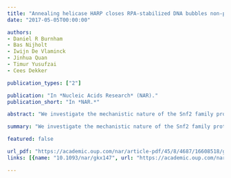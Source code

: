 ```yaml
---
title: "Annealing helicase HARP closes RPA-stabilized DNA bubbles non-processively"
date: "2017-05-05T00:00:00"

authors:
- Daniel R Burnham
- Bas Nijholt
- Iwijn De Vlaminck
- Jinhua Quan
- Timur Yusufzai
- Cees Dekker

publication_types: ["2"]

publication: "In *Nucleic Acids Research* (NAR)."
publication_short: "In *NAR.*"

abstract: "We investigate the mechanistic nature of the Snf2 family protein HARP, mutations of which are responsible for Schimke immuno-osseous dysplasia. Using a single-molecule magnetic tweezers assay, we construct RPA-stabilized DNA bubbles within torsionally constrained DNA to investigate the annealing action of HARP on a physiologically relevant substrate. We find that HARP closes RPA-stabilized bubbles in a slow reaction, taking on the order of tens of minutes for ∼600 bp of DNA to be re-annealed. The data indicate that DNA re-anneals through the removal of RPA, which is observed as clear steps in the bubble-closing traces. The dependence of the closing rate on both ionic strength and HARP concentration indicates that removal of RPA occurs via an association-dissociation mechanism where HARP does not remain associated with the DNA. The enzyme exhibits classical Michaelis–Menten kinetics and acts cooperatively with a Hill coefficient of 3 ± 1. Our work also allows the determination of some important features of RPA-bubble structures at low supercoiling, including the existence of multiple bubbles and that RPA molecules are mis-registered on the two strands."

summary: "We investigate the mechanistic nature of the Snf2 family protein HARP, mutations of which are responsible for Schimke immuno-osseous dysplasia."

featured: false

url_pdf: "https://academic.oup.com/nar/article-pdf/45/8/4687/16608518/gkx147.pdf"
links: [{name: "10.1093/nar/gkx147", url: "https://academic.oup.com/nar/article/45/8/4687/3057348"}]

---
```

